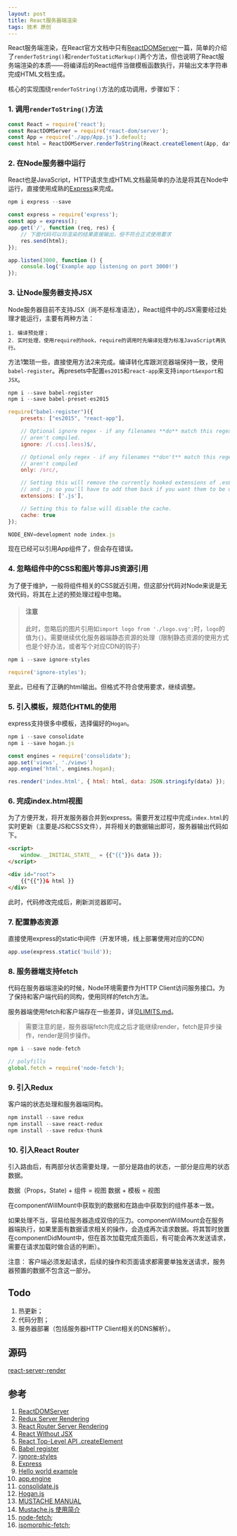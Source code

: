 ```yaml
---
layout: post
title: React服务器端渲染
tags: 技术 原创
---
```

React服务端渲染，在React官方文档中只有[ReactDOMServer](https://facebook.github.io/react/docs/react-dom-server.html)一篇，简单的介绍了`renderToString()`和`renderToStaticMarkup()`两个方法，但也说明了React服务端渲染的本质——将编译后的React组件当做模板函数执行，并输出文本字符串完成HTML文档生成。

核心的实现围绕`renderToString()`方法的成功调用，步骤如下：

### 1. 调用`renderToString()`方法

```javascript
const React = require('react');
const ReactDOMServer = require('react-dom/server');
const App = require('./app/App.js').default;
const html = ReactDOMServer.renderToString(React.createElement(App, data));
```

### 2. 在Node服务器中运行
React也是JavaScript，HTTP请求生成HTML文档最简单的办法是将其在Node中运行，直接使用成熟的[Express](http://expressjs.com/)来完成。

```javascript
npm i express --save

const express = require('express');
const app = express();
app.get('/', function (req, res) {
    // 下面代码可以将渲染的结果直接输出，但不符合正式使用要求
    res.send(html);
});

app.listen(3000, function () {
    console.log('Example app listening on port 3000!')
});
```

### 3. 让Node服务器支持JSX
Node服务器目前不支持JSX（尚不是标准语法），React组件中的JSX需要经过处理才能运行，主要有两种方法：

    1. 编译预处理；
    2. 实时处理，使用require的hook，require的调用时先编译处理为标准JavaScript再执行。

方法1繁琐一些，直接使用方法2来完成。编译转化库跟浏览器端保持一致，使用`babel-register`。再presets中配置`es2015`和`react-app`来支持`import&export`和`JSX`。

```javascript
npm i --save babel-register
npm i --save babel-preset-es2015

require("babel-register")({
    presets: ["es2015", "react-app"],

    // Optional ignore regex - if any filenames **do** match this regex then they
    // aren't compiled.
    ignore: /(.css|.less)$/,

    // Optional only regex - if any filenames **don't** match this regex then they
    // aren't compiled
    only: /src/,

    // Setting this will remove the currently hooked extensions of .es6, `.es`, `.jsx`
    // and .js so you'll have to add them back if you want them to be used again.
    extensions: ['.js'],

    // Setting this to false will disable the cache.
    cache: true
});

NODE_ENV=development node index.js
```

现在已经可以引用App组件了，但会存在错误。

### 4. 忽略组件中的CSS和图片等非JS资源引用
为了便于维护，一般将组件相关的CSS就近引用，但这部分代码对Node来说是无效代码，将其在上述的预处理过程中忽略。

> #### 注意
> 此时，忽略后的图片引用如`import logo from './logo.svg';`时，`logo`的值为`{}`。需要继续优化服务器端静态资源的处理（限制静态资源的使用方式也是个好办法，或者写个对应CDN的钩子）

```javascript
npm i --save ignore-styles

require('ignore-styles');
```
至此，已经有了正确的html输出。但格式不符合使用要求，继续调整。

### 5. 引入模板，规范化HTML的使用
express支持很多中模板，选择偏好的`Hogan`。

```javascript
npm i --save consolidate
npm i --save hogan.js

const engines = require('consolidate');
app.set('views', './views')
app.engine('html', engines.hogan);

res.render('index.html', { html: html, data: JSON.stringify(data) });
```

### 6. 完成index.html视图
为了方便开发，将开发服务器合并到express。需要开发过程中完成`index.html`的实时更新（主要是JS和CSS文件），并将相关的数据输出即可，服务器输出代码如下。

```html
<script>
    window.__INITIAL_STATE__ = {{"{{"}}& data }};
</script>

<div id="root">
    {{"{{"}}& html }}
</div>
```
此时，代码修改完成后，刷新浏览器即可。

### 7. 配置静态资源
直接使用express的static中间件（开发环境，线上部署使用对应的CDN）

```javascript
app.use(express.static('build'));
```

### 8. 服务器端支持fetch
代码在服务器端渲染的时候，Node环境需要作为HTTP Client访问服务接口。为了保持和客户端代码的同构，使用同样的fetch方法。

服务器端使用fetch和客户端存在一些差异，详见[LIMITS.md](https://github.com/bitinn/node-fetch/blob/master/LIMITS.md)。

> 需要注意的是，服务器端fetch完成之后才能继续render，fetch是异步操作，render是同步操作。

```javascript
npm i --save node-fetch

// polyfills
global.fetch = require('node-fetch');
```

### 9. 引入Redux

客户端的状态处理和服务器端同构。

```javascript
npm install --save redux
npm install --save react-redux
npm install --save redux-thunk
```

### 10. 引入React Router

引入路由后，有两部分状态需要处理，一部分是路由的状态，一部分是应用的状态数据。

数据（Props，State) + 组件 = 视图
数据 + 模板 = 视图

在componentWillMount中获取到的数据和在路由中获取到的组件基本一致。

如果处理不当，容易给服务器造成双倍的压力。componentWillMount会在服务器端执行，如果里面有数据请求相关的操作，会造成再次请求数据。将其暂时放置在componentDidMount中，但在首次加载完成页面后，有可能会再次发送请求，需要在请求加载时做合适的判断）。

注意：
客户端必须发起请求，后续的操作和页面请求都需要单独发送请求，服务器预置的数据不包含这一部分。


## Todo
1. 热更新；
2. 代码分割；
3. 服务器部署（包括服务器HTTP Client相关的DNS解析）。

## 源码
[react-server-render](https://github.com/testudy/react-server-render)

## 参考
1. [ReactDOMServer](https://reactjs.org/docs/react-dom-server.html)
2. [Redux Server Rendering](http://redux.js.org/docs/recipes/ServerRendering.html)
3. [React Router Server Rendering](https://reacttraining.com/react-router/web/guides/server-rendering)
4. [React Without JSX](https://facebook.github.io/react/docs/react-without-jsx.html)
5. [React Top-Level API .createElement](https://facebook.github.io/react/docs/react-api.html#createelement)
6. [Babel register](http://babeljs.io/docs/usage/babel-register/)
7. [ignore-styles](https://github.com/bkonkle/ignore-styles)
8. [Express](http://expressjs.com/)
9. [Hello world example](http://expressjs.com/en/starter/hello-world.html)
10. [app.engine](http://expressjs.com/en/4x/api.html#app.engine)
11. [consolidate.js](https://github.com/tj/consolidate.js)
12. [Hogan.js](http://twitter.github.io/hogan.js/)
13. [MUSTACHE MANUAL](http://mustache.github.io/mustache.5.html)
14. [Mustache.js 使用简介](http://gzool.com/js/2014/09/09/js-mustachejs-usage/)
15. [node-fetch](https://github.com/bitinn/node-fetch);
16. [isomorphic-fetch](https://github.com/matthew-andrews/isomorphic-fetch);
